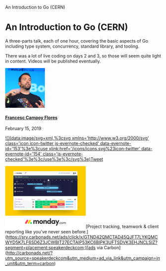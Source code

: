 An Introduction to Go (CERN)

# An Introduction to Go (CERN)

A three-parts talk, each of one hour, covering the basic aspects of Go including type system, concurrency, standard library, and tooling.

There was a lot of live coding on days 2 and 3, so those will seem quite light in content. Videos will be published eventually.

 [![d8e5d79ca42edc07693b9c1aacaa7e5e](../_resources/203f060918fe0ecbab0fcd82f217d11e.png)](https://speakerdeck.com/campoy)

#### [Francesc Campoy Flores](https://speakerdeck.com/campoy)

February 15, 2019

 [![](data:image/svg+xml,%3csvg xmlns='http://www.w3.org/2000/svg' class='icon icon-twitter js-evernote-checked' data-evernote-id='153'%3e%3cuse xlink:href='/icons/icons.svg%23icon-twitter' data-evernote-id='154' class='js-evernote-checked'%3e%3c/use%3e%3c/svg%3e)Tweet](https://twitter.com/intent/tweet?url=https://speakerdeck.com/campoy/an-introduction-to-go-cern&text=An+Introduction+to+Go+%28CERN%29)

[![1546366153-1538008077-Monday-board_timeline_yellow.png](../_resources/e23620b1390806e06adef58f6f245a73.png)](https://srv.carbonads.net/ads/click/x/GTND42QMCTAD45QJFT7LYKQMCWYD5K7LF6SD6Z3JCWBIT27ECTAIP53KC6BIPK3UFTSDVK3EHJNCLSIZ?segment=placement:speakerdeckcom;)[Project tracking, teamwork & client reporting like you've never seen before.](https://srv.carbonads.net/ads/click/x/GTND42QMCTAD45QJFT7LYKQMCWYD5K7LF6SD6Z3JCWBIT27ECTAIP53KC6BIPK3UFTSDVK3EHJNCLSIZ?segment=placement:speakerdeckcom;)[ads via Carbon](http://carbonads.net/?utm_source=speakerdeckcom&utm_medium=ad_via_link&utm_campaign=in_unit&utm_term=carbon)